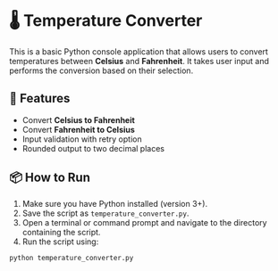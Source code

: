 # 🌡️ Temperature Converter

This is a basic Python console application that allows users to convert temperatures between **Celsius** and **Fahrenheit**. It takes user input and performs the conversion based on their selection.

## 🚀 Features

- Convert **Celsius to Fahrenheit**
- Convert **Fahrenheit to Celsius**
- Input validation with retry option
- Rounded output to two decimal places

## 📦 How to Run

1. Make sure you have Python installed (version 3+).
2. Save the script as `temperature_converter.py`.
3. Open a terminal or command prompt and navigate to the directory containing the script.
4. Run the script using:

```bash
python temperature_converter.py
